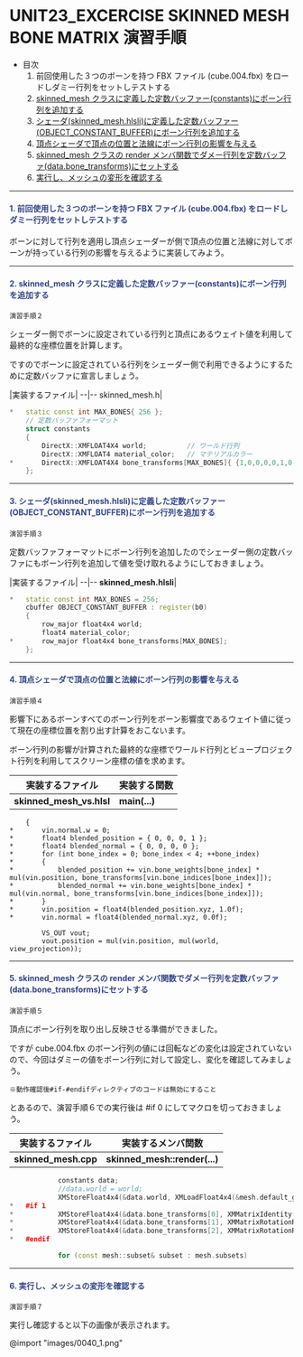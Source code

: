 <!--
UNIT23_EXCERCISE UNIT23 演習手順
SKINNED MESH BONE MATRIX

<span style="color:#994433;border: 1px red solid; padding: 2px;font-size:100%;font-weight: bold;"></span>

Bone matrices
-->

# UNIT23_EXCERCISE SKINNED MESH BONE MATRIX 演習手順

* 目次
    1. 前回使用した３つのボーンを持つ FBX ファイル (cube.004.fbx) をロードしダミー行列をセットしテストする
    2. [skinned_mesh クラスに定義した定数バッファー(constants)にボーン行列を追加する](#2_)
    3. [シェーダ(skinned_mesh.hlsli)に定義した定数バッファー(OBJECT_CONSTANT_BUFFER)にボーン行列を追加する](#3_)
    4. [頂点シェーダで頂点の位置と法線にボーン行列の影響を与える](#4_)
    5. [skinned_mesh クラスの render メンバ関数でダメー行列を定数バッファ(data.bone_transforms)にセットする](#5_)
    6. [実行し、メッシュの変形を確認する](#6_)

---

#### <span style="color:#334488;">1. 前回使用した３つのボーンを持つ FBX ファイル (cube.004.fbx) をロードしダミー行列をセットしテストする</span>

ボーンに対して行列を適用し頂点シェーダーが側で頂点の位置と法線に対してボーンが持っている行列の影響を与えるように実装してみよう。

---

#### <span style="color:#334488;">2. skinned_mesh クラスに定義した定数バッファー(constants)にボーン行列を追加する</span><a name="2_"></a>

    演習手順２

シェーダー側でボーンに設定されている行列と頂点にあるウェイト値を利用して最終的な座標位置を計算します。

ですのでボーンに設定されている行列をシェーダー側で利用できるようにするために定数バッファに宣言しましょう。

|実装するファイル|
--|--
skinned_mesh.h|

```cpp
*   static const int MAX_BONES{ 256 };
    // 定数バッファフォーマット
    struct constants
    {
        DirectX::XMFLOAT4X4 world;			// ワールド行列
        DirectX::XMFLOAT4 material_color;	// マテリアルカラー
*       DirectX::XMFLOAT4X4 bone_transforms[MAX_BONES]{ {1,0,0,0,0,1,0,0,0,0,1,0,0,0,0,1} };
    };
```

---

#### <span style="color:#334488;">3. シェーダ(skinned_mesh.hlsli)に定義した定数バッファー(OBJECT_CONSTANT_BUFFER)にボーン行列を追加する</span><a name="3_"></a>

    演習手順３

定数バッファフォーマットにボーン行列を追加したのでシェーダー側の定数バッファにもボーン行列を追加して値を受け取れるようにしておきましょう。

|実装するファイル|
--|--
**skinned_mesh.hlsli**|

```cpp
*   static const int MAX_BONES = 256;
    cbuffer OBJECT_CONSTANT_BUFFER : register(b0)
    {
        row_major float4x4 world;
        float4 material_color;
*       row_major float4x4 bone_transforms[MAX_BONES];
    };
```

---

#### <span style="color:#334488;">4. 頂点シェーダで頂点の位置と法線にボーン行列の影響を与える</span><a name="4_"></a>

    演習手順４

影響下にあるボーンすべてのボーン行列をボーン影響度であるウェイト値に従って現在の座標位置を割り出す計算をおこないます。

ボーン行列の影響が計算された最終的な座標でワールド行列とビュープロジェクト行列を利用してスクリーン座標の値を求めます。

|実装するファイル|実装する関数|
--|--
**skinned_mesh_vs.hlsl**|**main(...)**

```hlsl
    {
*       vin.normal.w = 0;
*       float4 blended_position = { 0, 0, 0, 1 };
*       float4 blended_normal = { 0, 0, 0, 0 };
*       for (int bone_index = 0; bone_index < 4; ++bone_index)
*       {
*           blended_position += vin.bone_weights[bone_index] * mul(vin.position, bone_transforms[vin.bone_indices[bone_index]]);
*           blended_normal += vin.bone_weights[bone_index] * mul(vin.normal, bone_transforms[vin.bone_indices[bone_index]]);
*       }
*       vin.position = float4(blended_position.xyz, 1.0f);
*       vin.normal = float4(blended_normal.xyz, 0.0f);

        VS_OUT vout;
        vout.position = mul(vin.position, mul(world, view_projection));
```

---

#### <span style="color:#334488;">5. skinned_mesh クラスの render メンバ関数でダメー行列を定数バッファ(data.bone_transforms)にセットする</span><a name="5_"></a>

    演習手順５

頂点にボーン行列を取り出し反映させる準備ができました。

ですが cube.004.fbx のボーン行列の値には回転などの変化は設定されていないので、今回はダミーの値をボーン行列に対して設定し、変化を確認してみましょう。

    ※動作確認後#if-#endifディレクティブのコードは無効にすること

とあるので、演習手順６での実行後は #if 0 にしてマクロを切っておきましょう。

|実装するファイル|実装するメンバ関数|
--|--
**skinned_mesh.cpp**|**skinned_mesh::render(...)**

```cpp
            constants data;
            //data.world = world;
            XMStoreFloat4x4(&data.world, XMLoadFloat4x4(&mesh.default_global_transform) * XMLoadFloat4x4(&world));
*   #if 1
*           XMStoreFloat4x4(&data.bone_transforms[0], XMMatrixIdentity());
*           XMStoreFloat4x4(&data.bone_transforms[1], XMMatrixRotationRollPitchYaw(0, 0, XMConvertToRadians(+45)));
*           XMStoreFloat4x4(&data.bone_transforms[2], XMMatrixRotationRollPitchYaw(0, 0, XMConvertToRadians(-45)));
*   #endif

            for (const mesh::subset& subset : mesh.subsets)
```

---

#### <span style="color:#334488;">6. 実行し、メッシュの変形を確認する</span><a name="6_"></a>

    演習手順７

実行し確認すると以下の画像が表示されます。

@import "images/0040_1.png"